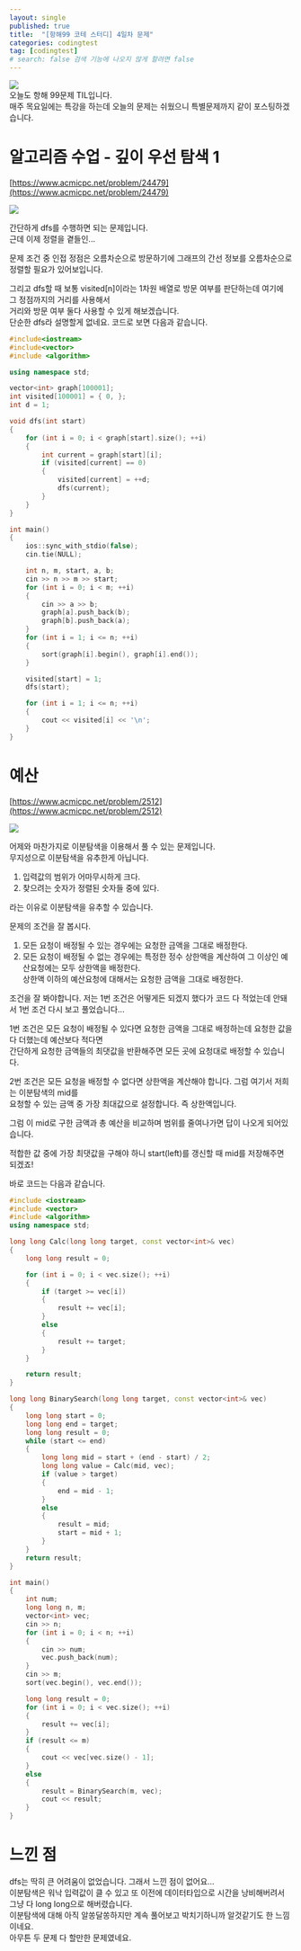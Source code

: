 ```yaml
---
layout: single
published: true
title:  "[항해99 코테 스터디] 4일차 문제"
categories: codingtest
tag: [codingtest]
# search: false 검색 기능에 나오지 않게 할려면 false
---
```



![](../../assets/images/2024-10-31-BinarySearch/CodingTestTitle.png) <br>
오늘도 항해 99문제 TIL입니다. <br>
매주 목요일에는 특강을 하는데 오늘의 문제는 쉬웠으니 특별문제까지 같이 포스팅하겠습니다. <br>


# 알고리즘 수업 - 깊이 우선 탐색 1
[https://www.acmicpc.net/problem/24479](https://www.acmicpc.net/problem/24479)

![](../../assets/images/2024-10-31-HangHe99_2/알고리즘수업-깊이우선탐색1.png) <br>

간단하게 dfs를 수행하면 되는 문제입니다. <br>
근데 이제 정렬을 곁들인... <br>

문제 조건 중 인접 정점은 오름차순으로 방문하기에 그래프의 간선 정보를 오름차순으로 정렬할 필요가 있어보입니다. <br>

그리고 dfs할 때 보통 visited[n]이라는 1차원 배열로 방문 여부를 판단하는데 여기에 그 정점까지의 거리를 사용해서 <br>
거리와 방문 여부 둘다 사용할 수 있게 해보겠습니다. <br>
단순한 dfs라 설명할게 없네요. 코드로 보면 다음과 같습니다. <br>

``` c++
#include<iostream>
#include<vector>
#include <algorithm>

using namespace std;

vector<int> graph[100001];
int visited[100001] = { 0, };
int d = 1;

void dfs(int start)
{
    for (int i = 0; i < graph[start].size(); ++i)
    {
        int current = graph[start][i];
        if (visited[current] == 0)
        {
            visited[current] = ++d;
            dfs(current);
        }
    }
}

int main()
{
    ios::sync_with_stdio(false);
    cin.tie(NULL);

    int n, m, start, a, b;
    cin >> n >> m >> start;
    for (int i = 0; i < m; ++i)
    {
        cin >> a >> b;
        graph[a].push_back(b);
        graph[b].push_back(a);
    }
    for (int i = 1; i <= n; ++i)
    {
        sort(graph[i].begin(), graph[i].end());
    }

    visited[start] = 1;
    dfs(start);

    for (int i = 1; i <= n; ++i)
    {
        cout << visited[i] << '\n';
    }
}
```

# 예산
[https://www.acmicpc.net/problem/2512](https://www.acmicpc.net/problem/2512)

![](../../assets/images/2024-10-31-HangHe99_2/예산.png) <br>

어제와 마찬가지로 이분탐색을 이용해서 풀 수 있는 문제입니다. <br>
무지성으로 이분탐색을 유추한게 아닙니다. <br>

1. 입력값의 범위가 어마무시하게 크다. <br>
2. 찾으려는 숫자가 정렬된 숫자들 중에 있다. <br>

라는 이유로 이분탐색을 유추할 수 있습니다. <br>

문제의 조건을 잘 봅시다. <br>

1. 모든 요청이 배정될 수 있는 경우에는 요청한 금액을 그대로 배정한다. <br>
2. 모든 요청이 배정될 수 없는 경우에는 특정한 정수 상한액을 계산하여 그 이상인 예산요청에는 모두 상한액을 배정한다. <br>
상한액 이하의 예산요청에 대해서는 요청한 금액을 그대로 배정한다. <br>

조건을 잘 봐야합니다. 저는 1번 조건은 어떻게든 되겠지 했다가 코드 다 적었는데 안돼서 1번 조건 다시 보고 풀었습니다... <br>

1번 조건은 모든 요청이 배정될 수 있다면 요청한 금액을 그대로 배정하는데 요청한 값을 다 더했는데 예산보다 적다면 <br>
간단하게 요청한 금액들의 최댓값을 반환해주면 모든 곳에 요청대로 배정할 수 있습니다. <br>

2번 조건은 모든 요청을 배정할 수 없다면 상한액을 계산해야 합니다. 그럼 여기서 저희는 이분탐색의 mid를 <br>
요청할 수 있는 금액 중 가장 최대값으로 설정합니다. 즉 상한액입니다. <br>

그럼 이 mid로 구한 금액과 총 예산을 비교하며 범위를 줄여나가면 답이 나오게 되어있습니다. <br>

적합한 값 중에 가장 최댓값을 구해야 하니 start(left)를 갱신할 때 mid를 저장해주면 되겠죠! <br>

바로 코드는 다음과 같습니다. <br>

``` c++
#include <iostream>
#include <vector>
#include <algorithm>
using namespace std;

long long Calc(long long target, const vector<int>& vec)
{
    long long result = 0;

    for (int i = 0; i < vec.size(); ++i)
    {
        if (target >= vec[i])
        {
            result += vec[i];
        }
        else
        {
            result += target;
        }
    }

    return result;
}

long long BinarySearch(long long target, const vector<int>& vec)
{
    long long start = 0;
    long long end = target;
    long long result = 0;
    while (start <= end)
    {
        long long mid = start + (end - start) / 2;
        long long value = Calc(mid, vec);
        if (value > target)
        {
            end = mid - 1;
        }
        else
        {
            result = mid;
            start = mid + 1;
        }
    }
    return result;
}

int main()
{
    int num;
    long long n, m;
    vector<int> vec;
    cin >> n;
    for (int i = 0; i < n; ++i)
    {
        cin >> num;
        vec.push_back(num);
    }
    cin >> m;
    sort(vec.begin(), vec.end());

    long long result = 0;
    for (int i = 0; i < vec.size(); ++i)
    {
        result += vec[i];
    }
    if (result <= m)
    {
        cout << vec[vec.size() - 1];
    }
    else
    {
        result = BinarySearch(m, vec);
        cout << result;
    }
}
```


# 느낀 점

dfs는 딱히 큰 어려움이 없었습니다. 그래서 느낀 점이 없어요... <br>
이분탐색은 워낙 입력값이 클 수 있고 또 이전에 데이터타입으로 시간을 낭비해버려서 그냥 다 long long으로 해버렸습니다. <br>
이분탐색에 대해 아직 알쏭달쏭하지만 계속 풀어보고 박치기하니까 알것같기도 한 느낌이네요. <br>
아무튼 두 문제 다 할만한 문제였네요. <br> 